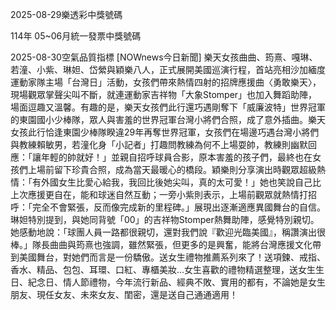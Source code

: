 
2025-08-29樂透彩中獎號碼

                                
114年 05~06月統一發票中獎號碼
                             
2025-08-30空氣品質指標
                              [NOWnews今日新聞] 樂天女孩曲曲、筠熹、嘎琳、若潼、小紫、琳妲、岱縈與穎樂八人，正式展開美國巡演行程，首站亮相沙加緬度運動家隊主場「台灣日」活動，女孩們帶來熱情四射的招牌應援曲〈勇敢樂天〉，現場觀眾掌聲尖叫不斷，就連運動家吉祥物「大象Stomper」也加入舞蹈助陣，場面逗趣又溫馨。有趣的是，樂天女孩們此行還巧遇剛奪下「威廉波特」世界冠軍的東園國小少棒隊，眾人與害羞的世界冠軍台灣小將們合照，成了意外插曲。樂天女孩此行恰逢東園少棒隊睽違29年再奪世界冠軍，女孩們在場邊巧遇台灣小將們與教練賴敏男，若潼化身「小記者」打趣問教練為何不上場耍帥，教練則幽默回應：「讓年輕的帥就好！」並親自招呼球員合影，原本害羞的孩子們，最終也在女孩們上場前留下珍貴合照，成為當天最暖心的橋段。穎樂則分享演出時觀眾超級熱情：「有外國女生比愛心給我，我回比後她尖叫，真的太可愛！」她也笑說自己比上次應援更自在，能和球迷自然互動；一旁小紫則表示，上場前觀眾就熱情打招呼：「完全不會緊張，反而像完成新的里程碑。」展現出逐漸適應異國舞台的自信。琳妲特別提到，與她同背號「00」的吉祥物Stomper熱舞助陣，感覺特別親切。她感動地說：「球團人員一路都很親切，還對我們說『歡迎光臨美國』，稱讚演出很棒。」隊長曲曲與筠熹也強調，雖然緊張，但更多的是興奮，能將台灣應援文化帶到美國舞台，對她們而言是一份驕傲。送女生禮物推薦系列來了！送項鍊、戒指、香水、精品、包包、耳環、口紅、專櫃美妝...女生喜歡的禮物精選整理，送女生生日、紀念日、情人節禮物，今年流行新品、經典不敗、實用的都有，不論她是女生朋友、現任女友、未來女友、閨密，還是送自己通通適用！